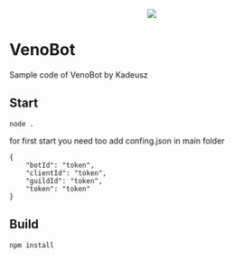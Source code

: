 
</p>
<p align="center">
    <a href="https://github.com/discordjs/discord.js" alt="Discord.js V13">
        <img src="https://img.shields.io/badge/-Discord.js%20V13-yellow" /></a>
 
# VenoBot
Sample code of VenoBot by Kadeusz


## Start
``` 
node .
```

for first start you need too add confing.json in main folder
``` 
{
	"botId": "token",
	"clientId": "token",
	"guildId": "token",
	"token": "token"
}
```

## Build
``` 
npm install
```
